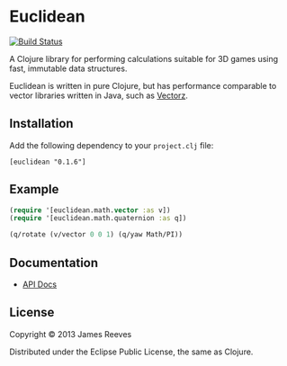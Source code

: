 # Euclidean

[![Build Status](https://travis-ci.org/weavejester/euclidean.png?branch=master)](https://travis-ci.org/weavejester/euclidean)

A Clojure library for performing calculations suitable for 3D games
using fast, immutable data structures.

Euclidean is written in pure Clojure, but has performance comparable
to vector libraries written in Java, such as [Vectorz][1].

[1]: https://github.com/mikera/vectorz-clj

## Installation

Add the following dependency to your `project.clj` file:

    [euclidean "0.1.6"]

## Example

```clojure
(require '[euclidean.math.vector :as v])
(require '[euclidean.math.quaternion :as q])

(q/rotate (v/vector 0 0 1) (q/yaw Math/PI))
```

## Documentation

* [API Docs](http://weavejester.github.io/euclidean/)

## License

Copyright © 2013 James Reeves

Distributed under the Eclipse Public License, the same as Clojure.
